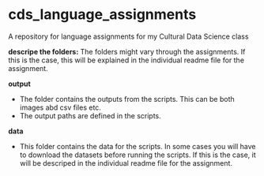 # cds_language_assignments
A repository for language assignments for my Cultural Data Science class


__descripe the folders:__
The folders might vary through the assignments. If this is the case, this will be explained in the individual readme file for the assignment.

__output__
- The folder contains the outputs from the scripts. This can be both images abd csv files etc. 
- The output paths are defined in the scripts.

__data__
- This folder contains the data for the scripts. In some cases you will have to download the datasets before running the scripts. If this is the case, it will be descriped in the individual readme file for the assignment.   
